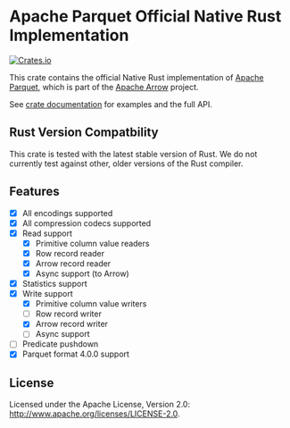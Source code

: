 <!---
  Licensed to the Apache Software Foundation (ASF) under one
  or more contributor license agreements.  See the NOTICE file
  distributed with this work for additional information
  regarding copyright ownership.  The ASF licenses this file
  to you under the Apache License, Version 2.0 (the
  "License"); you may not use this file except in compliance
  with the License.  You may obtain a copy of the License at

    http://www.apache.org/licenses/LICENSE-2.0

  Unless required by applicable law or agreed to in writing,
  software distributed under the License is distributed on an
  "AS IS" BASIS, WITHOUT WARRANTIES OR CONDITIONS OF ANY
  KIND, either express or implied.  See the License for the
  specific language governing permissions and limitations
  under the License.
-->

# Apache Parquet Official Native Rust Implementation

[![Crates.io](https://img.shields.io/crates/v/parquet.svg)](https://crates.io/crates/parquet)

This crate contains the official Native Rust implementation of [Apache Parquet](https://parquet.apache.org/), which is part of the [Apache Arrow](https://arrow.apache.org/) project.

See [crate documentation](https://docs.rs/parquet/latest/parquet/) for examples and the full API.

## Rust Version Compatbility

This crate is tested with the latest stable version of Rust. We do not currently test against other, older versions of the Rust compiler.

## Features

- [x] All encodings supported
- [x] All compression codecs supported
- [x] Read support
  - [x] Primitive column value readers
  - [x] Row record reader
  - [x] Arrow record reader
  - [x] Async support (to Arrow)
- [x] Statistics support
- [x] Write support
  - [x] Primitive column value writers
  - [ ] Row record writer
  - [x] Arrow record writer
  - [ ] Async support
- [ ] Predicate pushdown
- [x] Parquet format 4.0.0 support

## License

Licensed under the Apache License, Version 2.0: http://www.apache.org/licenses/LICENSE-2.0.

